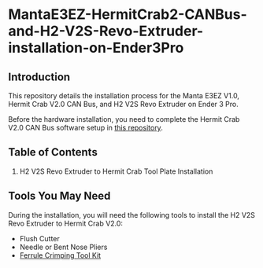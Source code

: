 # MantaE3EZ-HermitCrab2-CANBus-and-H2-V2S-Revo-Extruder-installation-on-Ender3Pro
## Introduction
This repository details the installation process for the Manta E3EZ V1.0, Hermit Crab V2.0 CAN Bus, and H2 V2S Revo Extruder on Ender 3 Pro.

Before the hardware installation, you need to complete the Hermit Crab V2.0 CAN Bus software setup in [this repository](https://github.com/CanBayraktarkatal/MantaE3EZ-with-CB1-and-HermitCrab2-CANBus-setup-for-Ender3Pro.git).

## Table of Contents
1. H2 V2S Revo Extruder to Hermit Crab Tool Plate Installation

## Tools You May Need
During the installation, you will need the following tools to install the H2 V2S Revo Extruder to Hermit Crab V2.0:
- Flush Cutter
- Needle or Bent Nose Pliers
- [Ferrule Crimping Tool Kit](https://a.co/d/6WrWCFI "SOMELINE Ferrule Crimping Tool")
